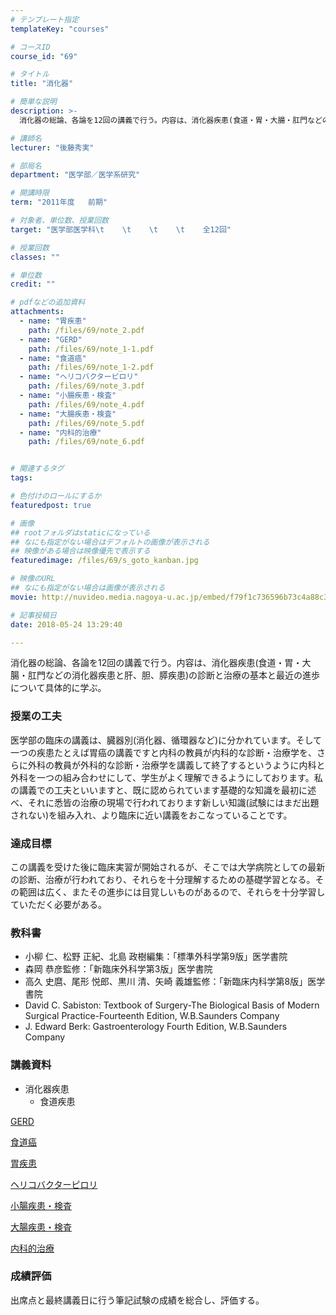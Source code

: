 ```yaml
---
# テンプレート指定
templateKey: "courses"

# コースID
course_id: "69"

# タイトル
title: "消化器"

# 簡単な説明
description: >-
  消化器の総論、各論を12回の講義で行う。内容は、消化器疾患(食道・胃・大腸・肛門などの消化器疾患と肝、胆、膵疾患)の診断と治療の基本と最近の進歩について具体的に学ぶ。...

# 講師名
lecturer: "後藤秀実"

# 部局名
department: "医学部／医学系研究"

# 開講時限
term: "2011年度	前期"

# 対象者、単位数、授業回数
target: "医学部医学科\t    \t    \t    \t    全12回"

# 授業回数
classes: ""

# 単位数
credit: ""

# pdfなどの追加資料
attachments: 
  - name: "胃疾患" 
    path: /files/69/note_2.pdf
  - name: "GERD" 
    path: /files/69/note_1-1.pdf
  - name: "食道癌" 
    path: /files/69/note_1-2.pdf
  - name: "ヘリコバクターピロリ" 
    path: /files/69/note_3.pdf
  - name: "小腸疾患・検査" 
    path: /files/69/note_4.pdf
  - name: "大腸疾患・検査" 
    path: /files/69/note_5.pdf
  - name: "内科的治療" 
    path: /files/69/note_6.pdf


# 関連するタグ
tags:

# 色付けのロールにするか
featuredpost: true

# 画像
## rootフォルダはstaticになっている
## なにも指定がない場合はデフォルトの画像が表示される
## 映像がある場合は映像優先で表示する
featuredimage: /files/69/s_goto_kanban.jpg

# 映像のURL
## なにも指定がない場合は画像が表示される
movie: http://nuvideo.media.nagoya-u.ac.jp/embed/f79f1c736596b73c4a88c38fb22f60a65d0df21f

# 記事投稿日
date: 2018-05-24 13:29:40

---
```

消化器の総論、各論を12回の講義で行う。内容は、消化器疾患(食道・胃・大腸・肛門などの消化器疾患と肝、胆、膵疾患)の診断と治療の基本と最近の進歩について具体的に学ぶ。
### 授業の工夫 

医学部の臨床の講義は、臓器別(消化器、循環器など)に分かれています。そして一つの疾患たとえば胃癌の講義ですと内科の教員が内科的な診断・治療学を、さらに外科の教員が外科的な診断・治療学を講義して終了するというように内科と外科を一つの組み合わせにして、学生がよく理解できるようにしております。私の講義での工夫といいますと、既に認められています基礎的な知識を最初に述べ、それに悉皆の治療の現場で行われております新しい知識(試験にはまだ出題されない)を組み入れ、より臨床に近い講義をおこなっていることです。

### 達成目標

この講義を受けた後に臨床実習が開始されるが、そこでは大学病院としての最新の診断、治療が行われており、それらを十分理解するための基礎学習となる。その範囲は広く、またその進歩には目覚しいものがあるので、それらを十分学習していただく必要がある。 

### 教科書

  * 小柳 仁、松野 正紀、北島 政樹編集：「標準外科学第9版」医学書院
  * 森岡 恭彦監修：「新臨床外科学第3版」医学書院
  * 高久 史麿、尾形 悦郎、黒川 清、矢崎 義雄監修：「新臨床内科学第8版」医学書院
  * David C. Sabiston: Textbook of Surgery-The Biological Basis of Modern Surgical Practice-Fourteenth Edition, W.B.Saunders Company
  * J. Edward Berk: Gastroenterology Fourth Edition, W.B.Saunders Company

### 講義資料

  * 消化器疾患
      * 食道疾患

[GERD](/files/69/note_1-1.pdf) 

[食道癌](/files/69/note_1-2.pdf) 

[胃疾患](/files/69/note_2.pdf) 

[ヘリコバクターピロリ](/files/69/note_3.pdf) 

[小腸疾患・検査](/files/69/note_4.pdf) 

[大腸疾患・検査](/files/69/note_5.pdf) 

[内科的治療](/files/69/note_6.pdf) 

### 成績評価

出席点と最終講義日に行う筆記試験の成績を総合し、評価する。
